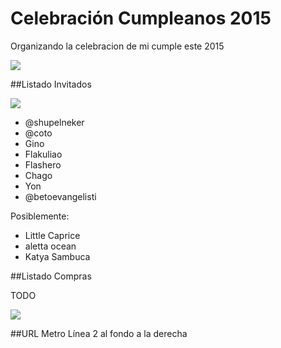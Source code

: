 # Celebración Cumpleanos 2015

Organizando la celebracion de mi cumple este 2015

![](http://media0.giphy.com/media/XtSc79vAdVN1S/200.gif)

##Listado Invitados

![](http://media1.giphy.com/media/zSY4lIKwfGiU8/200.gif)

- @shupelneker
- @coto
- Gino
- Flakuliao
- Flashero
- Chago
- Yon
- @betoevangelisti

Posiblemente:
- Little Caprice
- aletta ocean
- Katya Sambuca

##Listado Compras

TODO

![](http://media.giphy.com/media/10SIw3foOfRugw/giphy.gif)

##URL
Metro Línea 2 al fondo a la derecha
